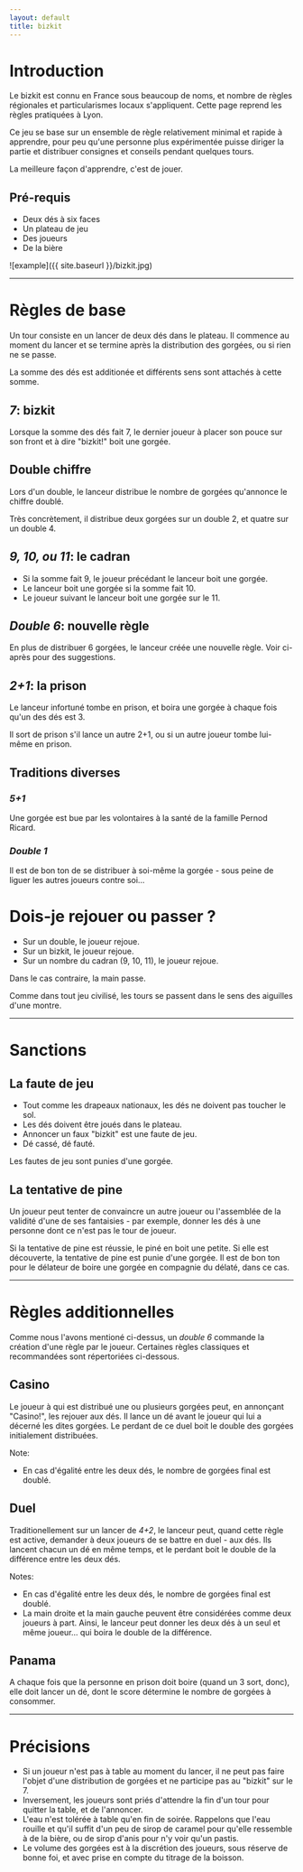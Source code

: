 ```yaml
---
layout: default
title: bizkit
---
```


# Introduction
Le bizkit est connu en France sous beaucoup de noms, et nombre de règles régionales et particularismes locaux s'appliquent. Cette page reprend les règles pratiquées à Lyon.

Ce jeu se base sur un ensemble de règle relativement minimal et rapide à apprendre, pour peu qu'une personne plus expérimentée puisse diriger la partie et distribuer consignes et conseils pendant quelques tours.

La meilleure façon d'apprendre, c'est de jouer.

## Pré-requis

* Deux dés à six faces
* Un plateau de jeu
* Des joueurs
* De la bière

![example]({{ site.baseurl }}/bizkit.jpg)

---

# Règles de base
Un tour consiste en un lancer de deux dés dans le plateau. Il commence au moment du lancer et se termine après la distribution des gorgées, ou si rien ne se passe.

La somme des dés est additionée et différents sens sont attachés à cette somme.

## *7*: bizkit
Lorsque la somme des dés fait 7, le dernier joueur à placer son pouce sur son front et à dire "bizkit!" boit une gorgée. 

## Double chiffre
Lors d'un double, le lanceur distribue le nombre de gorgées qu'annonce le chiffre doublé.

Très concrètement, il distribue deux gorgées sur un double 2, et quatre sur un double 4.

## *9, 10, ou 11*: le cadran

* Si la somme fait 9, le joueur précédant le lanceur boit une gorgée.
* Le lanceur boit une gorgée si la somme fait 10.
* Le joueur suivant le lanceur boit une gorgée sur le 11.

## *Double 6*: nouvelle règle
En plus de distribuer 6 gorgées, le lanceur créée une nouvelle règle. Voir ci-après pour des suggestions.

## *2+1*: la prison
Le lanceur infortuné tombe en prison, et boira une gorgée à chaque fois qu'un des dés est 3.

Il sort de prison s'il lance un autre 2+1, ou si un autre joueur tombe lui-même en prison.

## Traditions diverses

### *5+1*
Une gorgée est bue par les volontaires à la santé de la famille Pernod Ricard.

### *Double 1*
Il est de bon ton de se distribuer à soi-même la gorgée - sous peine de liguer les autres joueurs contre soi...

# Dois-je rejouer ou passer ?

* Sur un double, le joueur rejoue.
* Sur un bizkit, le joueur rejoue.
* Sur un nombre du cadran (9, 10, 11), le joueur rejoue.

Dans le cas contraire, la main passe.

Comme dans tout jeu civilisé, les tours se passent dans le sens des aiguilles d'une montre.


---

# Sanctions

## La faute de jeu
* Tout comme les drapeaux nationaux, les dés ne doivent pas toucher le sol.
* Les dés doivent être joués dans le plateau.
* Annoncer un faux "bizkit" est une faute de jeu.
* Dé cassé, dé fauté.

Les fautes de jeu sont punies d'une gorgée. 

## La tentative de pine
Un joueur peut tenter de convaincre un autre joueur ou l'assemblée de la validité d'une de ses fantaisies - par exemple, donner les dés à une personne dont ce n'est pas le tour de joueur.

Si la tentative de pine est réussie, le piné en boit une petite. Si elle est découverte, la tentative de pine est punie d'une gorgée. Il est de bon ton pour le délateur de boire une gorgée en compagnie du délaté, dans ce cas.

---

# Règles additionnelles
Comme nous l'avons mentioné ci-dessus, un *double 6* commande la création d'une règle par le joueur. Certaines règles classiques et recommandées sont répertoriées ci-dessous.

## Casino
Le joueur à qui est distribué une ou plusieurs gorgées peut, en annonçant "Casino!", les rejouer aux dés. Il lance un dé avant le joueur qui lui a décerné les dites gorgées. Le perdant de ce duel boit le double des gorgées initialement distribuées.

Note:

* En cas d'égalité entre les deux dés, le nombre de gorgées final est doublé.
 
## Duel
Traditionellement sur un lancer de *4+2*, le lanceur peut, quand cette règle est active, demander à deux joueurs de se battre en duel - aux dés. Ils lancent chacun un dé en même temps, et le perdant boit le double de la différence entre les deux dés.

Notes: 

* En cas d'égalité entre les deux dés, le nombre de gorgées final est doublé.
* La main droite et la main gauche peuvent être considérées comme deux joueurs à part. Ainsi, le lanceur peut donner les deux dés à un seul et même joueur... qui boira le double de la différence.

## Panama
A chaque fois que la personne en prison doit boire (quand un 3 sort, donc), elle doit lancer un dé, dont le score détermine le nombre de gorgées à consommer.

---

# Précisions

* Si un joueur n'est pas à table au moment du lancer, il ne peut pas faire l'objet d'une distribution de gorgées et ne participe pas au "bizkit" sur le 7.
* Inversement, les joueurs sont priés d'attendre la fin d'un tour pour quitter la table, et de l'annoncer.
* L'eau n'est tolérée à table qu'en fin de soirée. Rappelons que l'eau rouille et qu'il suffit d'un peu de sirop de caramel pour qu'elle ressemble à de la bière, ou de sirop d'anis pour n'y voir qu'un pastis.
* Le volume des gorgées est à la discrétion des joueurs, sous réserve de bonne foi, et avec prise en compte du titrage de la boisson. 

